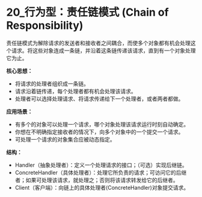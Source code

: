 # 20_行为型：责任链模式 (Chain of Responsibility)

责任链模式为解除请求的发送者和接收者之间耦合，而使多个对象都有机会处理这个请求。将这些对象连成一条链，并沿着这条链传递该请求，直到有一个对象处理它为止。

**核心思想：**

*   将请求的处理者组织成一条链。
*   请求沿着链传递，每个处理者都有机会处理该请求。
*   处理者可以选择处理请求、将请求传递给下一个处理者，或者两者都做。

**应用场景：**

*   有多个的对象可以处理一个请求，哪个对象处理该请求运行时刻自动确定。
*   你想在不明确指定接收者的情况下，向多个对象中的一个提交一个请求。
*   可处理一个请求的对象集合应被动态指定。

**结构：**

*   Handler（抽象处理者）：定义一个处理请求的接口；（可选）实现后继链。
*   ConcreteHandler（具体处理者）：处理它所负责的请求；可访问它的后继者；如果可处理该请求，就处理之；否则将该请求转发给它的后继者。
*   Client（客户端）：向链上的具体处理者(ConcreteHandler)对象提交请求。
